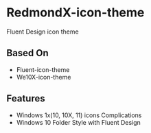 # RedmondX-icon-theme
Fluent Design icon theme

## Based On

* Fluent-icon-theme
* We10X-icon-theme

## Features

* Windows 1x(10, 10X, 11) icons Complications
* Windows 10 Folder Style with Fluent Design
